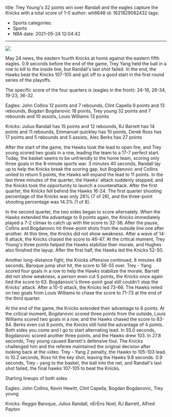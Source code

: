 title: Trey Young's 32 points win over Randall and the eagles capture the Knicks with a total score of 1-0
author: wh6648
id: 1621829082432
tags: 
- Sports
categories: 
- Sports
- NBA
date: 2021-05-24 12:04:42
---
![](https://p2.itc.cn/q_70/images01/20210524/351b336f44fb4d50929369aa4b97daa9.gif)


May 24 news, the eastern fourth Knicks at home against the eastern fifth eagles. 0.9 seconds before the end of the game, Trey Yang held the ball in a row to kill to the inside line, but Randall's last shot failed. In the end, the Hawks beat the Knicks 107-105 and got off to a good start in the first round series of the playoffs.

The specific score of the four quarters is (eagles in the front): 24-16, 28-34, 19-23, 36-32.

Eagles: John Collins 12 points and 7 rebounds, Clint Capella 9 points and 13 rebounds, Bogdan Bogdanovic 18 points, Trey young 32 points and 7 rebounds and 10 assists, Louis Williams 13 points

Knicks: Julius Randall has 15 points and 12 rebounds, RJ Barrett has 14 points and 11 rebounds, Emmanuel quickley has 10 points, Derek Ross has 17 points and 5 rebounds and 5 assists, Alec Berks has 27 points

After the start of the game, the Hawks took the lead to open fire, and Trey young scored two goals in a row, leading the team to a 17-7 perfect start. Today, the basket seems to be unfriendly to the home team, scoring only three goals in the 8-minute sports war. 3 minutes 40 seconds, Randall lay up to help the Knicks break the scoring gap, but Bogdanovic and Collins united to return 5 points, the Hawks will expand the lead to 11 points. In the last three minutes of the quarter, the Hawks' attack suddenly stopped, and the Knicks took the opportunity to launch a counterattack. After the first quarter, the Knicks fell behind the Hawks 16-24. The first quarter shooting percentage of the Knicks was only 28% (7 of 26), and the three-point shooting percentage was 14.3% (1 of 8).

In the second quarter, the two sides began to score alternately. When the Hawks extended the advantage to 9 points again, the Knicks immediately played a 7-2 climax to catch up with the score to 32-36. After the pause, Collins and Bogdanovic hit three-point shots from the outside line one after another. At this time, the Knicks did not show weakness. After a wave of 14-6 attack, the Knicks chased the score to 46-47. At the critical moment, Trey Young's three points helped the Hawks stabilize their morale, and Hughes also finished the layup. After the first half, the Hawks led the Knicks 52-50.

Another long-distance fight, the Knicks offensive continued, 8 minutes 49 seconds, Baroque jump shot hit, the score to 56-55 over. Trey - Yang scored four goals in a row to help the Hawks stabilize the morale, Barrett did not show weakness, a person even cut 5 points, the Knicks once again tied the score to 63. Bogdanovic's three-point goal still couldn't stop the Knicks' attack. After a 10-0 attack, the Knicks led 73-66. The Hawks relied on two goals from Louis Williams to chase the score to 71-73 at the end of the third quarter.

At the end of the game, the Knicks extended their advantage to 6 points. At the critical moment, Bogdanovic scored three points from the outside, Louis Williams scored two goals in a row, and the Hawks chased the score to 83-84. Berks even cut 8 points, the Knicks still hold the advantage of 4 points. Both sides you come and I go to start alternating lead. In 55.0 seconds, Bogdanovic scored another three points, and the Hawks drew 103. In 27.8 seconds, Trey young caused Barrett's defensive foul. The Knicks challenged him and the referee maintained the original decision after looking back at the video. Trey - Yang 2 penalty, the Hawks to 105-103 lead. In 10.2 seconds, Ross hit the key shot, leaving the Hawks 9.8 seconds. 0.9 seconds, Trey - yang to the basket, the ball into the net, and Randall's last shot failed, the final hawks 107-105 to beat the Knicks.

Starting lineups of both sides

Eagles: John Collins, Kevin Hewitt, Clint Capella, Bogdan Bogdanovic, Trey young

Knicks: Reggie Baroque, Julius Randall, nErEns Noel, RJ Barrett, Alfred Payton

